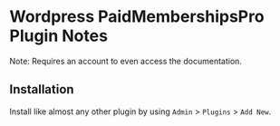 # Wordpress PaidMembershipsPro Plugin Notes

Note: Requires an account to even access the documentation.


## Installation

Install like almost any other plugin by using `Admin` > `Plugins` > `Add New`.
